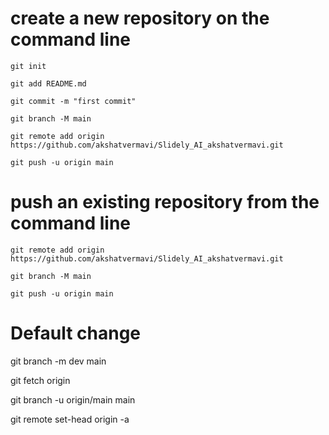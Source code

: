 #  create a new repository on the command line
  
    git init
    
    git add README.md
    
    git commit -m "first commit"
    
    git branch -M main
    
    git remote add origin https://github.com/akshatvermavi/Slidely_AI_akshatvermavi.git
    
    git push -u origin main
  
#  push an existing repository from the command line

    git remote add origin https://github.com/akshatvermavi/Slidely_AI_akshatvermavi.git
    
    git branch -M main
    
    git push -u origin main

# Default change

  git branch -m dev main
  
  git fetch origin
  
  git branch -u origin/main main
  
  git remote set-head origin -a
